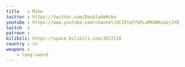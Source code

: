 ```yaml
---
title   : Mike
twitter : https://twitter.com/DoubladeMike
youtube : https://www.youtube.com/channel/UC3ItqY7khLvMkU0KuqojJYQ
twitch  :
patreon :
bilibili: https://space.bilibili.com/3527228
country : cn
weapons :
    - long-sword
---
```

